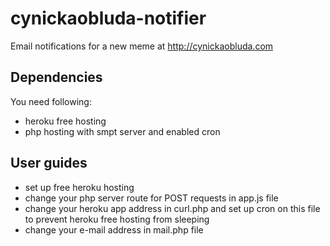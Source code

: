 cynickaobluda-notifier
======================

Email notifications for a new meme at http://cynickaobluda.com


## Dependencies
You need following:
- heroku free hosting
- php hosting with smpt server and enabled cron


## User guides
- set up free heroku hosting
- change your php server route for POST requests in app.js file
- change your heroku app address in curl.php and set up cron on this file to prevent heroku free hosting from sleeping
- change your e-mail address in mail.php file
